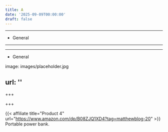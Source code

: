 ```yaml
---
title: A
date: '2025-09-09T00:00:00'
draft: false
---
```


---




- General
---

---

- General

image: images/placeholder.jpg

url: ''
---

+++






+++










{{< affiliate title="Product 4" url="https://www.amazon.com/dp/B08ZJQ1XD4?tag=matthewblog-20" >}}
Portable power bank.